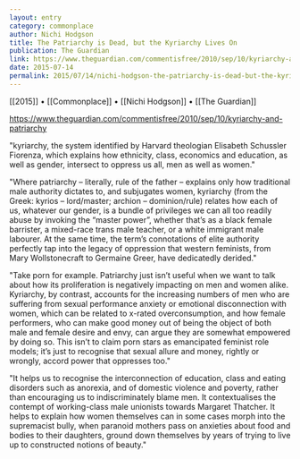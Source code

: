 ```yaml
---
layout: entry
category: commonplace
author: Nichi Hodgson
title: The Patriarchy is Dead, but the Kyriarchy Lives On
publication: The Guardian
link: https://www.theguardian.com/commentisfree/2010/sep/10/kyriarchy-and-patriarchy
date: 2015-07-14
permalink: 2015/07/14/nichi-hodgson-the-patriarchy-is-dead-but-the-kyriarchy-lives-on
---
```


[[2015]] • [[Commonplace]] • [[Nichi Hodgson]] • [[The Guardian]] 

https://www.theguardian.com/commentisfree/2010/sep/10/kyriarchy-and-patriarchy

"kyriarchy, the system identified by Harvard theologian Elisabeth Schussler Fiorenza, which explains how ethnicity, class, economics and education, as well as gender, intersect to oppress us all, men as well as women."

"Where patriarchy – literally, rule of the father – explains only how traditional male authority dictates to, and subjugates women, kyriarchy (from the Greek: kyrios – lord/master; archion – dominion/rule) relates how each of us, whatever our gender, is a bundle of privileges we can all too readily abuse by invoking the “master power”, whether that’s as a black female barrister, a mixed-race trans male teacher, or a white immigrant male labourer. At the same time, the term’s connotations of elite authority perfectly tap into the legacy of oppression that western feminists, from Mary Wollstonecraft to Germaine Greer, have dedicatedly derided."

"Take porn for example. Patriarchy just isn’t useful when we want to talk about how its proliferation is negatively impacting on men and women alike. Kyriarchy, by contrast, accounts for the increasing numbers of men who are suffering from sexual performance anxiety or emotional disconnection with women, which can be related to x-rated overconsumption, and how female performers, who can make good money out of being the object of both male and female desire and envy, can argue they are somewhat empowered by doing so. This isn’t to claim porn stars as emancipated feminist role models; it’s just to recognise that sexual allure and money, rightly or wrongly, accord power that oppresses too."

"It helps us to recognise the interconnection of education, class and eating disorders such as anorexia, and of domestic violence and poverty, rather than encouraging us to indiscriminately blame men. It contextualises the contempt of working-class male unionists towards Margaret Thatcher. It helps to explain how women themselves can in some cases morph into the supremacist bully, when paranoid mothers pass on anxieties about food and bodies to their daughters, ground down themselves by years of trying to live up to constructed notions of beauty."
